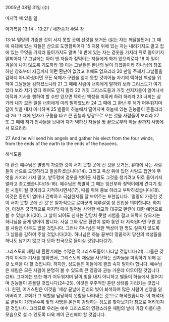 2005년 08월 31일 (수)

마지막 때 있을 일



마가복음 13:14 - 13:27 / 새찬송가 464 장


13:14 멸망의 가증한 것이 서지 못할 곳에 선것을 보거든 (읽는 자는 깨달을찐저) 그 때에 유대에 있는 자들은 산으로 도망할찌어다 15 지붕 위에 있는 자는 내려가지도 말고 집에 있는 무엇을 가지러 들어가지도 말며 16 밭에 있는 자는 겉옷을 가지러 뒤로 돌이키지 말찌어다 17 그날에는 아이 밴 자들과 젖먹이는 자들에게 화가 있으리로다 18 이 일이 겨울에 나지 않도록 기도하라 19 이는 그날들은 환난의 날이 되겠음이라 하나님의 창조하신 창초부터 지금까지 이런 환난이 없었고 후에도 없으리라 20 만일 주께서 그날들을 감하지 아니하셨더면 모든 육체가 구원을 얻지 못할 것이어늘 자기의 택하신 백성을 위하여 그날들을 감하셨느니라 21 그 때에 사람이 너희에게 말하되 보라 그리스도가 여기 있다 보라 저기 있다 하여도 믿지 말라 22 거짓 그리스도들과 거짓 선지자들이 일어나서 이적과 기사를 행하여 할 수만 있으면 택하신 백성을 미혹케 하려 하리라 23 너희는 삼가라 내가 모든 일을 너희에게 미리 말하였노라 24 그 때에 그 환난 후 해가 어두워지며 달이 빛을 내지 아니하며 25 별들이 하늘에서 떨어지며 하늘에 있는 권능들이 흔들리리라 26 그 때에 인자가 구름을 타고 큰 권능과 영광으로 오는 것을 사람들이 보리라 27 또 그 때에 저가 천사들을 보내어 자기 택하신 자들을 땅 끝으로부터 하늘 끝까지 사방에서 모으리라

27 And he will send his angels and gather his elect from the four winds, from the ends of the earth to the ends of the heavens.

해석도움





대 환란
예수님은 멸망의 가증한 것이 서지 못할 곳에 선 것을 보거든, 유대에 사는 사람들이 산으로 도망하라고 말씀하셨습니다(14). 그리고 옥상 위에 있던 사람도 집안에 무엇을 가지러 가지 말고, 밭두렁에 겉옷을 벗어둔 사람도 그것을 챙기려고 뒤로 돌이키지 말라고 경고했습니다(15-16). 예수님은 특별히 그 때는 임산부와 젖먹이에게 견디기 힘든 시절이 될 것이라고 지적하시면서(17), 때를 위해 중보 하라고 부탁하셨습니다(18). 이것은 환란이 얼마나 긴박하고 극심한지를 잘 보여주는 표현입니다. '멸망의 가증한 것이 서지 못할 곳에 선 것'은 일차적으로 로마군의 예루살렘 성 진입을 의미합니다. 하지만, 이것은 궁극적으로 마지막 때에 일어날 사악한 배교와 대규모 환란에 대한 예언으로 볼 수 있습니다(20). 그 날이 되어도 신자는 감당치 못할 시험을 결코 허락지 않으시는 하나님을 굳게 믿어야 합니다. 사실 그와 같은 환란이 얼마 동안 더 지속된다면 구원 얻을 사람은 아무도 없을 것입니다. 그러나 하나님은 택한 백성이 한 명도 실족치 않도록 그 날들을 감하여 주실 것입니다(20). 하나님은 하늘 끝부터 땅끝까지 당신의 백성들을 하나도 남기지 않고 다 모아 천국으로 들이실 것입니다(27).

그리스도의 재림
대 환란기에는 수많은 적그리스도들이 나타날 것입니다(21). 그들은 갖가지 이적과 기사를 행하면서, 그리스도의 재림을 사모하는 신자들을 미혹하기 위해 온갖 노력을 다 할 것입니다. 하지만, 성도들은 이들에게 결코 속지 말아야 합니다. 예수님은 재림은 모든 사람이 분명히 볼 수 있도록 큰 영광과 권능 가운데 이루어질 것입니다(26). 그때에는 또한 해가 어두워지며 달이 빛을 내지 아니하고 별들이 하늘에서 떨어지며 권능들이 흔들릴 것입니다(24-25). 이것은 우주적인 혼란 상태를 가리키는 것입니다. 한편, 어거스틴은 이것을 '세상 끝날에 진리의 빛이 퇴색하여 많은 사람이 신앙을 잃어버리고, 교회가 그 역할을 담당하지 못함을 나타내는 것'으로 해석했습니다. 이 해석대로 끝날이 가까울수록 빛의 사명을 온전히 감당하는 성도를 찾아보기가 참으로 어려워져 갈 것입니다. 그러므로 우리는 예수 그리스도의 영광스러운 재림의 날에 가장 아름다운 모습으로 설 수 있도록 더욱 깨어 근신해야 할 것입니다.